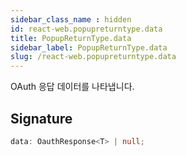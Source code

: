 ```yaml
---
sidebar_class_name : hidden
id: react-web.popupreturntype.data
title: PopupReturnType.data
sidebar_label: PopupReturnType.data
slug: /react-web.popupreturntype.data
---
```






OAuth 응답 데이터를 나타냅니다.

## Signature

```typescript
data: OauthResponse<T> | null;
```
